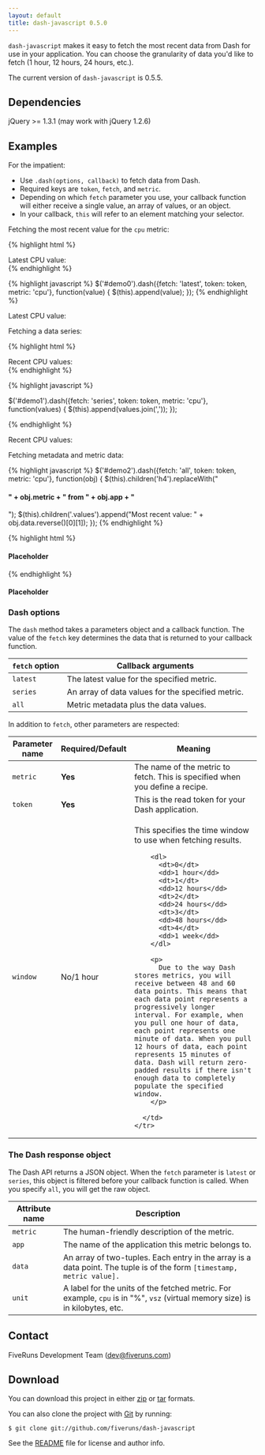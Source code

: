 ```yaml
---
layout: default
title: dash-javascript 0.5.0
---
```


`dash-javascript` makes it easy to fetch the most recent data from Dash for use in your application. You can choose the granularity of data you'd like to fetch (1 hour, 12 hours, 24 hours, etc.).

The current version of `dash-javascript` is 0.5.5.

## Dependencies

jQuery &gt;= 1.3.1 (may work with jQuery 1.2.6)

## Examples

For the impatient:

* Use `.dash(options, callback)` to fetch data from Dash. 
* Required keys are `token`, `fetch`, and `metric`.
* Depending on which `fetch` parameter you use, your callback function will either receive a single value, an array of values, or an object.
* In your callback, `this` will refer to an element matching your selector.

Fetching the most recent value for the `cpu` metric:

{% highlight html %}
<div id="demo0">
  Latest CPU value: 
</div>
{% endhighlight %}

{% highlight javascript %}
$('#demo0').dash({fetch: 'latest', token: token, metric: 'cpu'},
  function(value) {
    $(this).append(value);
});
{% endhighlight %}

<div id="demo0">
  Latest CPU value: 
</div>

Fetching a data series:

{% highlight html %}
<div id="demo1">
  Recent CPU values:
</div>
{% endhighlight %}

{% highlight javascript %}

$('#demo1').dash({fetch: 'series', token: token, metric: 'cpu'},
  function(values) {
    $(this).append(values.join(','));
  });

{% endhighlight %}

<div id="demo1">
  Recent CPU values:
</div>

Fetching metadata and metric data:

{% highlight javascript %}
$('#demo2').dash({fetch: 'all', token: token, metric: 'cpu'},
  function(obj) {
    $(this).children('h4').replaceWith("<h4>" + obj.metric + " from " + obj.app + "</h4>");
    $(this).children('.values').append("Most recent value: " + obj.data.reverse()[0][1]);
  });
{% endhighlight %}

{% highlight html %}
<div id="demo2">
  <h4>Placeholder</h4>
  
  <p class="values"></p>
</div>
{% endhighlight %}

<div id="demo2">
  <h4>Placeholder</h4>
  
  <p class="values"></p>
</div>

### Dash options

The `dash` method takes a parameters object and a callback function. The value of the `fetch` key determines the data that is returned to your callback function.

<table>
  <thead>
    <th><code>fetch</code> option</th>
    <th>Callback arguments</th>
  </thead>
  
  <tbody>
    <tr>
      <td><code>latest</code></td>
      <td>The latest value for the specified metric.</td>
    </tr>
    <tr>
      <td><code>series</code></td>
      <td>An array of data values for the specified metric.</td>
    </tr>
    <tr>
      <td><code>all</code></td>
      <td>Metric metadata plus the data values.</td>
    </tr>
  </tbody>
</table>

In addition to `fetch`, other parameters are respected:

<table>
  <thead>
    <th>Parameter name</th>
    <th>Required/Default</th>
    <th>Meaning</th>
  </thead>
  
  <tbody>
    <tr>
      <td><code>metric</code></td>
      <td><strong>Yes</strong></td>
      <td>The name of the metric to fetch. This is specified when you define a recipe.</td>
    </tr>
    <tr>
      <td><code>token</code></td>
      <td><strong>Yes</strong></td>
      <td>This is the read token for your Dash application.</td>
    </tr>
    <tr>
      <td><code>window</code></td>
      <td>No/1 hour</td>
      <td>
        <p>
          This specifies the time window to use when fetching results.
        </p>
        
        <dl>
          <dt>0</dt>
          <dd>1 hour</dd>
          <dt>1</dt>
          <dd>12 hours</dd>
          <dt>2</dt>
          <dd>24 hours</dd>
          <dt>3</dt>
          <dd>48 hours</dd>
          <dt>4</dt>
          <dd>1 week</dd>
        </dl>
        
        <p>
          Due to the way Dash stores metrics, you will receive between 48 and 60 data points. This means that each data point represents a progressively longer interval. For example, when you pull one hour of data, each point represents one minute of data. When you pull 12 hours of data, each point represents 15 minutes of data. Dash will return zero-padded results if there isn't enough data to completely populate the specified window.
        </p>
        
      </td>
    </tr>
  </tbody>
</table>

### The Dash response object

The Dash API returns a JSON object. When the `fetch` parameter is `latest` or `series`, this object is filtered before your callback function is called. When you specify `all`, you will get the raw object.

<table>
  <thead>
    <th>Attribute name</th>
    <th>Description</th>
  </thead>
  
  <tbody>
    <tr>
      <td><code>metric</code></td>
      <td>The human-friendly description of the metric.</td>
    </tr>
    <tr>
      <td><code>app</code></td>
      <td>The name of the application this metric belongs to.</td>
    </tr>
    <tr>
      <td><code>data</code></td>
      <td>An array of two-tuples. Each entry in the array is a data point. The tuple is of the form <code>[timestamp, metric value].</code></td>
    </tr>
    <tr>
      <td><code>unit</code></td>
      <td>A label for the units of the fetched metric. For example, <code>cpu</code> is in "%", <code>vsz</code> (virtual memory size) is in kilobytes, etc.</td>
    </tr>
  </tbody>
</table>

## Contact

FiveRuns Development Team (dev@fiveruns.com)

## Download

You can download this project in either <a href="http://github.com/fiveruns/dash-javascript/zipball/master">zip</a> or <a href="http://github.com/fiveruns/dash-javascript/tarball/master">tar</a> formats.

You can also clone the project with <a href="http://git-scm.com">Git</a> by running:

    $ git clone git://github.com/fiveruns/dash-javascript

See the [README](http://github.com/fiveruns/dash-javascript/tree/master "fiveruns's dash-javascript at master - GitHub") file for license and author info.

<script type="text/javascript" charset="utf-8">
  
  $(function() {
    var token = 'b1b546e3b454d17cd7a61987e9d8087c2eca0336';
    
    $('#demo0').dash({fetch: 'latest', token: token, metric: 'cpu'},
      function(value) {
        $(this).append(value);
      });
    
    $('#demo1').dash({fetch: 'series', token: token, metric: 'cpu'},
      function(values) {
        $(this).append(values.join(','));
      });
      
    $('#demo2').dash({fetch: 'all', token: token, metric: 'cpu'},
      function(obj) {
        $(this).children('h4').replaceWith("<h4>" + obj.metric + " from " + obj.app + "</h4>");
        $(this).children('.values').append("Most recent value: " + obj.data.reverse()[0][1]);
      });
  });
  
</script>
